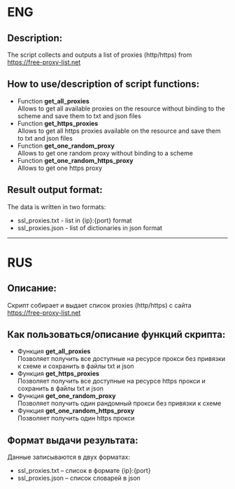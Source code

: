 # ENG
## Description:
The script collects and outputs a list of proxies (http/https) from https://free-proxy-list.net

## How to use/description of script functions:
* Function **get_all_proxies**  
Allows to get all available proxies on the resource without binding to the scheme and save them to txt and json files
* Function **get_https_proxies**  
Allows to get all https proxies available on the resource and save them to txt and json files
* Function **get_one_random_proxy**  
Allows to get one random proxy without binding to a scheme
* Function **get_one_random_https_proxy**  
Allows to get one https proxy

## Result output format:
The data is written in two formats:
- ssl_proxies.txt - list in {ip}:{port} format
- ssl_proxies.json - list of dictionaries in json format
___

# RUS
## Описание:
Скрипт собирает и выдает список proxies (http/https) с сайта https://free-proxy-list.net  

## Как пользоваться/описание функций скрипта:
* Функция **get_all_proxies**  
Позволяет получить все доступные на ресурсе прокси без привязки к схеме и сохранить в файлы txt и json
* Функция **get_https_proxies**  
Позволяет получить все доступные на ресурсе https прокси и сохранить в файлы txt и json
* Функция **get_one_random_proxy**  
Позволяет получить один рандомный прокси без привязки к схеме
* Функция **get_one_random_https_proxy**  
Позволяет получить один https прокси
    
## Формат выдачи результата:
Данные записываются в двух форматах:
- ssl_proxies.txt – список в формате {ip}:{port}
- ssl_proxies.json – список словарей в json